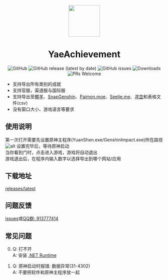 ﻿<div align="center"><img width="100" src="https://github.com/HolographicHat/YaeAchievement/blob/master/icon.ico">

# YaeAchievement

![GitHub](https://img.shields.io/badge/License-GPL--3.0-brightgreen?style=flat-square) ![GitHub release (latest by date)](https://img.shields.io/github/v/release/HolographicHat/YaeAchievement?color=brightgreen&label=Release&style=flat-square) ![GitHub issues](https://img.shields.io/github/issues/HolographicHat/YaeAchievement?label=Issues&style=flat-square) ![Downloads](https://img.shields.io/github/downloads/HolographicHat/YaeAchievement/total?color=brightgreen&label=Downloads&style=flat-square) ![PRs Welcome](https://img.shields.io/badge/PRs-welcome-brightgreen.svg?style=flat-square)

</div>

- 支持导出所有类别的成就
- 支持官服，渠道服与国际服
- 支持导出至[椰羊](https://cocogoat.work/achievement)、[SnapGenshin](https://github.com/DGP-Studio/Snap.Genshin)、[Paimon.moe](https://paimon.moe/achievement/)、[Seelie.me](https://seelie.me/achievements)、[寻空](https://github.com/xunkong/xunkong)和表格文件(csv)
- 没有窗口大小、游戏语言等要求

## 使用说明
第一次打开需要先设置原神主程序(YuanShen.exe/GenshinImpact.exe)所在路径
![alt](https://upload-bbs.mihoyo.com/upload/2022/04/06/165631158/e540a5a6d50cd5fdee19665435548e00_514247033566841954.jpg)
设置完毕后，等待原神启动   
当你看到门时，点击进入游戏，游戏将自动退出   
游戏退出后，在程序内输入数字以选择导出到哪个网站/应用

## 下载地址
[releases/latest](https://github.com/HolographicHat/YaeAchievement/releases/latest)

## 问题反馈
[issues](https://github.com/HolographicHat/YaeAchievement/issues)或[QQ群: 913777414](https://qm.qq.com/cgi-bin/qm/qr?k=9UGz-chQVTjZa4b82RA_A41vIcBVNpms&jump_from=webapi)

## 常见问题
0. Q: 打不开   
   A: 安装 [.NET Runtime](https://dotnet.microsoft.com/en-us/download/dotnet/thank-you/runtime-6.0.7-windows-x64-installer)

1. Q: 原神启动时报错: 数据异常(31-4302)   
   A: 不要把软件和原神主程序放一起   

